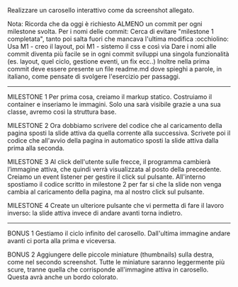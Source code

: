 Realizzare un carosello interattivo come da screenshot allegato.

Nota: Ricorda che da oggi è richiesto ALMENO un commit per ogni milestone svolta. Per i nomi delle commit:
Cerca di evitare "milestone 1 completata", tanto poi salta fuori che mancava l'ultima modifica :occhiolino:
Usa M1 - creo il layout, poi M1 - sistemo il css e così via
Dare i nomi alle commit diventa più facile se in ogni commit sviluppi una singola funzionalità (es. layout, quel ciclo, gestione eventi, un fix ecc..)
Inoltre nella prima commit deve essere presente un file readme.md dove spieghi a parole, in italiano, come pensate di svolgere l'esercizio per passaggi.

-----------------------------------------------------------

MILESTONE 1
Per prima cosa, creiamo il markup statico. Costruiamo il container e inseriamo le immagini.
Solo una sarà visibile grazie a una sua classe, avremo così la struttura base.

MILESTONE 2
Ora dobbiamo scrivere del codice che al caricamento della pagina sposti la slide attiva da quella corrente alla successiva.
Scrivete poi il codice che all'avvio della pagina in automatico sposti la slide attiva dalla prima alla seconda.

MILESTONE 3
Al click dell'utente sulle frecce, il programma cambierà l’immagine attiva, che quindi verrà visualizzata al posto della precedente. 
Creiamo un event listener per gestire il click sul pulsante.
All'interno spostiamo il codice scritto in milestone 2 per far si che la slide non venga cambia al caricamento della pagina, ma al nostro click sul pulsante.

MILESTONE 4
Create un ulteriore pulsante che vi permetta di fare il lavoro inverso: la slide attiva invece di andare avanti torna indietro.

-----------------------------------------------------------

BONUS 1
Gestiamo il ciclo infinito del carosello. Dall'ultima immagine andare avanti ci porta alla prima e viceversa.

BONUS 2
Aggiungere delle piccole miniature (thumbnails) sulla destra, come nel secondo screenshot. Tutte le miniature saranno leggermente più scure, tranne quella che corrisponde all'immagine attiva in carosello. Questa avrà anche un bordo colorato.